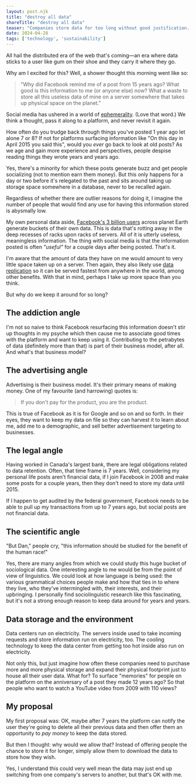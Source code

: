 ```yaml
---
layout: post.njk
title: "destroy all data"
shareTitle: "destroy all data"
teaser: "Companies store data for too long without good justification. It's unconscionable and unsustainable. But what should we do with it instead?"
date: 2024-04-28
tags: ['technology', 'sustainability']
---
```

[ephemerality]: https://en.wikipedia.org/wiki/Ephemerality
[facebook-users]: https://www.statista.com/statistics/264810/number-of-monthly-active-facebook-users-worldwide/
[data-replication]: https://www.ibm.com/topics/data-replication

<p class='intro'>
  All hail the distributed era of the web that's coming—an era where data sticks to a user like gum on their shoe and they carry it where they go.
</p>

Why am I excited for this? Well, a shower thought this morning went like so:

> "Why did Facebook remind me of a post from 15 years ago? What good is this information to me (or anyone else) now? What a waste to store all this useless data of mine on a server somewhere that takes up physical space on the planet."

Social media has ushered in a world of [ephemerality][ephemerality]. (Love that word.) We think a thought, pass it along to a platform, and never revisit it again. 

How often do you trudge back through things you've posted 1 year ago let alone 7 or 8? If not for platforms surfacing information like "On this day in April 2015 you said this", would you _ever_ go back to look at old posts? As we age and gain more experience and perspectives, people despise reading things they wrote years and years ago. 

Yes, there's a minority for which these posts generate buzz and get people socializing (not to mention earn them money). But this only happens for a day or two before it's relegated to the past and sits around taking up storage space somewhere in a database, never to be recalled again.

Regardless of whether there are outlier reasons for doing it, I imagine the number of people that would find any use for having this information stored is abysmally low.

My own personal data aside, [Facebook's 3 billion users][facebook-users] across planet Earth generate buckets of their own data. This is data that's rotting away in the deep recesses of racks upon racks of servers. All of it is utterly useless, meaningless information. The thing with social media is that the information posted is often _"useful"_ for a couple days after being posted. That's it. 

I'm aware that the amount of data they have on me would amount to very little space taken up on a server. Then again, they also likely use [data replication][data-replication] so it can be served fastest from anywhere in the world, among other benefits. With that in mind, perhaps I take up more space than you think.

But why do we keep it around for so long?

## The addiction angle

I'm not so naive to think Facebook resurfacing this information doesn't stir up thoughts in my psyche which then cause me to associate good times with the platform and want to keep using it. Contributing to the petrabytes of data (definitely more than that) is part of their business model, after all. And what's that business model?

## The advertising angle

Advertising is their business model. It's their primary means of making money. One of my favourite (and harrowing) quotes is:

> If you don't pay for the product, you are the product.

This is true of Facebook as it is for Google and so on and so forth. In their eyes, they want to keep my data on file so they can harvest it to learn about me, add me to a demographic, and sell better advertisement targeting to businesses.

## The legal angle

Having worked in Canada's largest bank, there are legal obligations related to data retention. Often, that time frame is 7 years. Well, considering my personal life posts aren't financial data, if I join Facebook in 2008 and make some posts for a couple years, then they don't need to store my data until 2015.

If I happen to get audited by the federal government, Facebook needs to be able to pull up my transactions from up to 7 years ago, but social posts are not financial data.

## The scientific angle

"But Dan," people cry, "this information should be studied for the benefit of the human race!"

Yes, there are many angles from which we could study this huge bucket of sociological data. One interesting angle to me would be from the point of view of linguistics. We could look at how language is being used: the various grammatical choices people make and how that ties in to where they live, who they've intermingled with, their interests, and their upbringing. I personally find sociolinguistic research like this fascinating, but it's not a strong enough reason to keep data around for years and years.

## Data storage and the environment

Data centers run on electricity. The servers inside used to take incoming requests and store information run on electricity, too. The cooling technology to keep the data center from getting too hot inside also run on electricity.

Not only this, but just imagine how often these companies need to purchase more and more physical storage and expand their physical footprint just to house all their user data. What for? To surface "memories" for people on the platform on the anniversary of a post they made 12 years ago? So that people who want to watch a YouTube video from 2009 with 110 views?

## My proposal

My first proposal was: OK, maybe after 7 years the platform can notify the user they're going to delete all their previous data and then offer them an opportunity to _pay money_ to keep the data stored.

But then I thought: why would we allow that? Instead of offering people the chance to store it for longer, simply allow them to download the data to store how they wish.

Yes, I understand this could very well mean the data may just end up switching from one company's servers to another, but that's OK with me.
